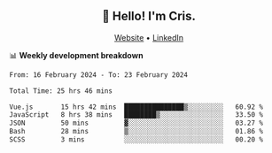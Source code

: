 
<h2 align="center">👋 Hello! I'm Cris.</h2>
<p align="center">
  <a href="https://www.criscunas.dev">Website</a> •
  <a href="https://www.linkedin.com/in/cristophercunas/">LinkedIn</a> 
</p>


📊 **Weekly development breakdown**
<!--START_SECTION:waka-->

```txt
From: 16 February 2024 - To: 23 February 2024

Total Time: 25 hrs 46 mins

Vue.js       15 hrs 42 mins  ███████████████▒░░░░░░░░░   60.92 %
JavaScript   8 hrs 38 mins   ████████▒░░░░░░░░░░░░░░░░   33.50 %
JSON         50 mins         ▓░░░░░░░░░░░░░░░░░░░░░░░░   03.27 %
Bash         28 mins         ▒░░░░░░░░░░░░░░░░░░░░░░░░   01.86 %
SCSS         3 mins          ░░░░░░░░░░░░░░░░░░░░░░░░░   00.20 %
```

<!--END_SECTION:waka-->
